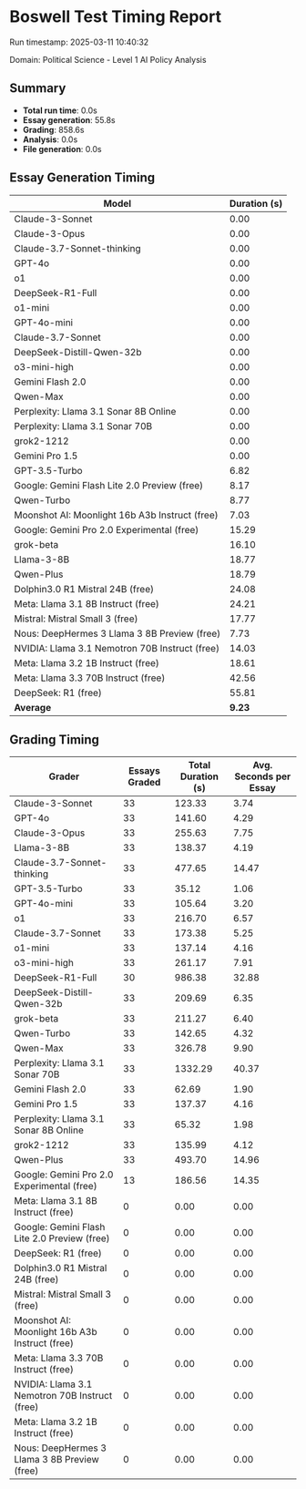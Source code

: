 # Boswell Test Timing Report

Run timestamp: 2025-03-11 10:40:32

Domain: Political Science - Level 1 AI Policy Analysis

## Summary

- **Total run time**: 0.0s
- **Essay generation**: 55.8s
- **Grading**: 858.6s
- **Analysis**: 0.0s
- **File generation**: 0.0s

## Essay Generation Timing

| Model | Duration (s) |
|-------|-------------|
| Claude-3-Sonnet | 0.00 |
| Claude-3-Opus | 0.00 |
| Claude-3.7-Sonnet-thinking | 0.00 |
| GPT-4o | 0.00 |
| o1 | 0.00 |
| DeepSeek-R1-Full | 0.00 |
| o1-mini | 0.00 |
| GPT-4o-mini | 0.00 |
| Claude-3.7-Sonnet | 0.00 |
| DeepSeek-Distill-Qwen-32b | 0.00 |
| o3-mini-high | 0.00 |
| Gemini Flash 2.0 | 0.00 |
| Qwen-Max | 0.00 |
| Perplexity: Llama 3.1 Sonar 8B Online | 0.00 |
| Perplexity: Llama 3.1 Sonar 70B | 0.00 |
| grok2-1212 | 0.00 |
| Gemini Pro 1.5 | 0.00 |
| GPT-3.5-Turbo | 6.82 |
| Google: Gemini Flash Lite 2.0 Preview (free) | 8.17 |
| Qwen-Turbo | 8.77 |
| Moonshot AI: Moonlight 16b A3b Instruct (free) | 7.03 |
| Google: Gemini Pro 2.0 Experimental (free) | 15.29 |
| grok-beta | 16.10 |
| Llama-3-8B | 18.77 |
| Qwen-Plus | 18.79 |
| Dolphin3.0 R1 Mistral 24B (free) | 24.08 |
| Meta: Llama 3.1 8B Instruct (free) | 24.21 |
| Mistral: Mistral Small 3 (free) | 17.77 |
| Nous: DeepHermes 3 Llama 3 8B Preview (free) | 7.73 |
| NVIDIA: Llama 3.1 Nemotron 70B Instruct (free) | 14.03 |
| Meta: Llama 3.2 1B Instruct (free) | 18.61 |
| Meta: Llama 3.3 70B Instruct (free) | 42.56 |
| DeepSeek: R1 (free) | 55.81 |
| **Average** | **9.23** |

## Grading Timing

| Grader | Essays Graded | Total Duration (s) | Avg. Seconds per Essay |
|--------|---------------|-------------------|------------------------|
| Claude-3-Sonnet | 33 | 123.33 | 3.74 |
| GPT-4o | 33 | 141.60 | 4.29 |
| Claude-3-Opus | 33 | 255.63 | 7.75 |
| Llama-3-8B | 33 | 138.37 | 4.19 |
| Claude-3.7-Sonnet-thinking | 33 | 477.65 | 14.47 |
| GPT-3.5-Turbo | 33 | 35.12 | 1.06 |
| GPT-4o-mini | 33 | 105.64 | 3.20 |
| o1 | 33 | 216.70 | 6.57 |
| Claude-3.7-Sonnet | 33 | 173.38 | 5.25 |
| o1-mini | 33 | 137.14 | 4.16 |
| o3-mini-high | 33 | 261.17 | 7.91 |
| DeepSeek-R1-Full | 30 | 986.38 | 32.88 |
| DeepSeek-Distill-Qwen-32b | 33 | 209.69 | 6.35 |
| grok-beta | 33 | 211.27 | 6.40 |
| Qwen-Turbo | 33 | 142.65 | 4.32 |
| Qwen-Max | 33 | 326.78 | 9.90 |
| Perplexity: Llama 3.1 Sonar 70B | 33 | 1332.29 | 40.37 |
| Gemini Flash 2.0 | 33 | 62.69 | 1.90 |
| Gemini Pro 1.5 | 33 | 137.37 | 4.16 |
| Perplexity: Llama 3.1 Sonar 8B Online | 33 | 65.32 | 1.98 |
| grok2-1212 | 33 | 135.99 | 4.12 |
| Qwen-Plus | 33 | 493.70 | 14.96 |
| Google: Gemini Pro 2.0 Experimental (free) | 13 | 186.56 | 14.35 |
| Meta: Llama 3.1 8B Instruct (free) | 0 | 0.00 | 0.00 |
| Google: Gemini Flash Lite 2.0 Preview (free) | 0 | 0.00 | 0.00 |
| DeepSeek: R1 (free) | 0 | 0.00 | 0.00 |
| Dolphin3.0 R1 Mistral 24B (free) | 0 | 0.00 | 0.00 |
| Mistral: Mistral Small 3 (free) | 0 | 0.00 | 0.00 |
| Moonshot AI: Moonlight 16b A3b Instruct (free) | 0 | 0.00 | 0.00 |
| Meta: Llama 3.3 70B Instruct (free) | 0 | 0.00 | 0.00 |
| NVIDIA: Llama 3.1 Nemotron 70B Instruct (free) | 0 | 0.00 | 0.00 |
| Meta: Llama 3.2 1B Instruct (free) | 0 | 0.00 | 0.00 |
| Nous: DeepHermes 3 Llama 3 8B Preview (free) | 0 | 0.00 | 0.00 |